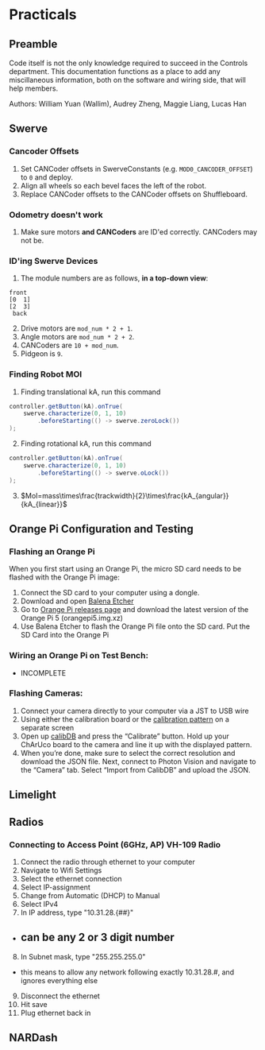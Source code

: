# Practicals

## Preamble
Code itself is not the only knowledge required to succeed in the Controls department. 
This documentation functions as a place to add any miscillaneous information, both on the software and wiring side, that will help members.

Authors: William Yuan (Wallim), Audrey Zheng, Maggie Liang, Lucas Han

## Swerve

### Cancoder Offsets
1. Set CANCoder offsets in SwerveConstants (e.g. `MOD0_CANCODER_OFFSET`) to `0` and deploy.
2. Align all wheels so each bevel faces the left of the robot.
3. Replace CANCoder offsets to the CANCoder offsets on Shuffleboard.

### Odometry doesn't work
1. Make sure motors __and CANCoders__ are ID'ed correctly. CANCoders may not be.

### ID'ing Swerve Devices
1. The module numbers are as follows, __in a top-down view__:
```
front
[0  1]
[2  3]
 back
```
2. Drive motors are `mod_num * 2 + 1`.
3. Angle motors are `mod_num * 2 + 2`.
4. CANCoders are `10 + mod_num`.
5. Pidgeon is `9`.

### Finding Robot MOI
1. Finding translational kA, run this command
```java
controller.getButton(kA).onTrue(
    swerve.characterize(0, 1, 10)
        .beforeStarting(() -> swerve.zeroLock())
);
```
2. Finding rotational kA, run this command
```java
controller.getButton(kA).onTrue(
    swerve.characterize(0, 1, 10)
        .beforeStarting(() -> swerve.oLock())
);
```
3. $MoI=mass\times\frac{trackwidth}{2}\times\frac{kA_{angular}}{kA_{linear}}$

## Orange Pi Configuration and Testing 
### Flashing an Orange Pi
<p>When you first start using an Orange Pi, the micro SD card needs to be flashed with the Orange Pi image:</p>

1. Connect the SD card to your computer using a dongle.
2. Download and open [Balena Etcher](https://etcher.balena.io/)
3. Go to [Orange Pi releases page](https://github.com/PhotonVision/photonvision/releases) and download the latest version of the Orange Pi 5 (orangepi5.img.xz)
4. Use Balena Etcher to flash the Orange Pi file onto the SD card. Put the SD Card into the Orange Pi

### Wiring an Orange Pi on Test Bench:
- INCOMPLETE

### Flashing Cameras:
1. Connect your camera directly to your computer via a JST to USB wire
2. Using either the calibration board or the [calibration pattern](https://www.calibdb.net/board.png) on a separate screen
3. Open up [calibDB](https://www.calibdb.net) and press the “Calibrate” button. Hold up your ChArUco board to the camera and line it up with the displayed pattern.
4. When you’re done, make sure to select the correct resolution and download the JSON file. Next, connect to Photon Vision and navigate to the “Camera” tab. Select “Import from CalibDB” and upload the JSON. 


## Limelight


## Radios
### Connecting to Access Point (6GHz, AP) VH-109 Radio
1. Connect the radio through ethernet to your computer
2. Navigate to Wifi Settings
3. Select the ethernet connection
4. Select IP-assignment
5. Change from Automatic (DHCP) to Manual
6. Select IPv4
7. In IP address, type "10.31.28.{##}"
- ## can be any 2 or 3 digit number
8. In Subnet mask, type "255.255.255.0"
- this means to allow any network following exactly 10.31.28.#, and ignores everything else
9. Disconnect the ethernet
10. Hit save
11. Plug ethernet back in

## NARDash
